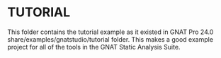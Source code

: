 # TUTORIAL

This folder contains the tutorial example as it existed in GNAT Pro 24.0
share/examples/gnatstudio/tutorial folder. This makes a good example
project for all of the tools in the GNAT Static Analysis Suite.
